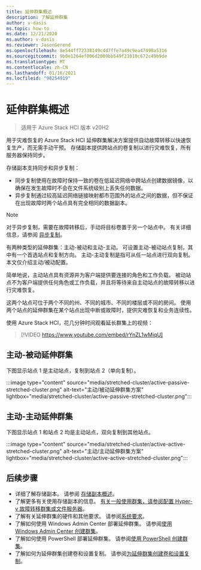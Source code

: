 ```yaml
---
title: 延伸群集概述
description: 了解延伸群集
author: v-dasis
ms.topic: how-to
ms.date: 12/21/2020
ms.author: v-dasis
ms.reviewer: JasonGerend
ms.openlocfilehash: 8e544ff72338149c4d7ffe7a49c9ea47490a5316
ms.sourcegitcommit: 9b0e1264ef006d2009bb549f21010c672c49b9de
ms.translationtype: MT
ms.contentlocale: zh-CN
ms.lasthandoff: 01/16/2021
ms.locfileid: "98254919"
---
```

# <a name="stretched-clusters-overview"></a>延伸群集概述

> 适用于 Azure Stack HCI 版本 v20H2

用于灾难恢复的 Azure Stack HCI 延伸群集解决方案提供自动故障转移以快速恢复生产，而无需手动干预。 存储副本提供跨站点的卷复制以进行灾难恢复，所有服务器保持同步。

存储副本支持同步和异步复制：

- 同步复制使用在故障时保持一致的卷在低延迟网络中跨站点创建数据镜像，以确保在发生故障时不会在文件系统级别上丢失任何数据。
- 异步复制通过较高延迟网络链接映射都市范围外的站点之间的数据，但不保证在出现故障时两个站点具有完全相同的数据副本。

>[!NOTE]
> 对于异步复制，需要在故障转移后，手动将目标卷置于另一个站点中。 有关详细信息，请参阅 [异步复制](/windows-server/storage/storage-replica/storage-replica-overview#asynchronous-replication)。

有两种类型的延伸群集：主动-被动和主动-主动。 可设置主动-被动站点复制，其中有一个首选站点和复制方向。 主动-主动复制是指可从任一站点进行双向复制。 本文仅介绍主动/被动配置。

简单地说，主动站点具有资源并为客户端提供要连接的角色和工作负载。 被动站点不为客户端提供任何角色或工作负载，并且将等待来自主动站点的故障转移以进行灾难恢复。

这两个站点可位于两个不同的州、不同的城市、不同的楼层或不同的房间。 使用两个站点的延伸群集在某个站点出现中断或故障时，提供灾难恢复和业务连续性。

使用 Azure Stack HCI，花几分钟时间观看延长群集上的视频：
> [!VIDEO https://www.youtube.com/embed/rYnZL1wMiqU]

## <a name="active-passive-stretched-cluster"></a>主动-被动延伸群集

下图显示站点 1 是主动站点，复制到站点 2（单向复制）。

:::image type="content" source="media/stretched-cluster/active-passive-stretched-cluster.png" alt-text="主动/被动延伸群集方案"  lightbox="media/stretched-cluster/active-passive-stretched-cluster.png":::

## <a name="active-active-stretched-cluster"></a>主动-主动延伸群集

下图显示站点 1 和站点 2 均是主动站点，双向复制到其他站点。

:::image type="content" source="media/stretched-cluster/active-active-stretched-cluster.png" alt-text="主动/主动延伸群集方案" lightbox="media/stretched-cluster/active-active-stretched-cluster.png":::

## <a name="next-steps"></a>后续步骤

- 详细了解存储副本。 请参阅 [存储副本概述](/windows-server/storage/storage-replica/storage-replica-overview)。
- 了解更多有关使用存储副本的信息。 [有关一般使用群集，请参阅配置 Hyper-v 故障转移群集或文件服务器](/windows-server/storage/storage-replica/stretch-cluster-replication-using-shared-storage#configure-a-hyper-v-failover-cluster-or-a-file-server-for-a-general-use-cluster)。
- 了解有关延伸群集的硬件和其他要求。 请参阅[系统要求](system-requirements.md)。
- 了解如何使用 Windows Admin Center 部署延伸群集。 请参阅[使用 Windows Admin Center 创建群集](../deploy/create-cluster.md)。
- 了解如何使用 PowerShell 部署延伸群集。 请参阅[使用 PowerShell 创建群集](../deploy/create-cluster-powershell.md)。
- 了解如何为延伸群集创建卷和设置复制。 请参阅[为延伸群集创建卷和设置复制](../manage/create-stretched-volumes.md)。